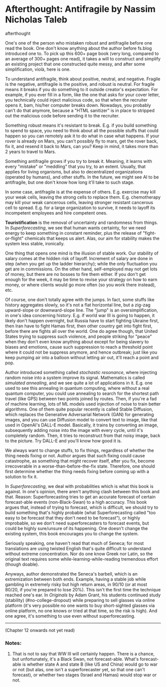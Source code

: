 # Afterthought: Antifragile by Nassim Nicholas Taleb
afterthought

One's one of the person who mistaken robust and antifragile before one read the book. One don't know anything about the author before fs.blog introduced one to. To pick up this 600+ page book (very long, compared to an average of 300+ pages one read), it takes a will to construct and simplify an existing project that one constructed quite messy, and after some simplification, violà, here is one. 

To understand antifragile, think about positive, neutral, and negative. Fragile is the negative, antifragile is the positive, and robust is neutral. For fragile means it breaks if you do something to it outside creator's expectation. For example, if you ever fill in a form, like the one that asks for your cover letter, you technically could inject malicious code, so that when the recruiter opens it, bam, his/her computer breaks down. Nowadays, you probably can't do that anymore, because a "HTML sanitizer" is in place to stripped out the malicious code before sending it to the recruiter. 

Something robust means it's resistant to break. E.g. if you build something to spend to space, you need to think about all the possible stuffs that could happen so you can remotely ask it to do what in case what happens. If your rover is already on Mars, you can't possibly fly to mars, get the rover back, fix it, and resend it back to Mars, can you? Keep in mind, it takes more than 2 years to travel to Mars. 

Something antifragile grows if you try to break it. Meaning, it learns with every "mistake" or "meddling" that you try, to an extent. Usually, that applies for living organisms, but also to decentralized organizations (operated by humans), and other stuffs. In the future, we might see AI to be antifragile, but one don't know how long it'll take to such stage. 

In some case, antifragile is at the expense of others. E.g. exercise may kill your weak cells, leaving the strong cells to replace them. E.g. chemotherapy may kill your weak cancerous cells, leaving stronger resistant cancerous cell to spread. E.g. for a large organization to survive, it needs to layoff its incompetent employees and hire competent ones. 

**Touristification** is the removal of uncertainty and randomness from things. In _Superforecasting_, we see that human wants certainty, for we need energy to keep something in constant reminder, plus the release of "fight-or-flight" chemicals that keeps us alert. Alas, our aim for stability makes the system less stable, ironically. 

One thing that opens one mind is the illusion of stable work. Our stability of salary comes at the hidden risk of layoff. Increment of salary are done in step (when you get up the ladder hierarchy); while the only fluctuation you get are in commissions. On the other hand, self-employed may not get lots of money, but there are no bosses to fire them either. If you don't get enough for the week, it may be time to revise your strategy on how to earn money, or where clients would go more often (so you work there instead), etc. 

Of course, one don't totally agree with the jumps. In fact, some stuffs like history aggregates slowly, so it's not a flat horizontal line, but a zig-zag upward-slope or downward-slope line. The "jump" is an oversimplification, in one's idea concerning history. E.g. if world war III is going to happen, it likely don't happen overnight, but Russia have to start fighting Ukraine first, then Iran have to fight Hamas first, then other country get into fight first, before there are fights all over the world. One do agree though, that United States trying to suppress such violence, and people striking for "peace" when they don't even know anything about except for being slavery to biases and emotions, cause such suppression to reach a threshold point where it could not be suppress anymore, and hence outbreak; just like you keep pumping air into a balloon without letting air out, it'll reach a point and pop. 

Author introduced something called _stochastic resonance_, where injecting random noise into a system improve its signal. Mathematics is called _simulated annealing_, and we see quite a lot of applications in it. E.g. one used to see this annealing in quantum computing, where without a real quantum computer, you could use annealing to search for the shortest path travel (like GPS) between two points joined by routes. Then, if you're a fad of machine learning, lots of ML models used injection of noise to train better algorithms. One of them quite popular recently is called Stable Diffusion, which replaces the Generative Adversarial Network (GAN) for generating images, and you can use Diffusion model to convert text to image, like that used in OpenAI's DALL-E model. Basically, it trains by converting an image, subsequently adding noise into the image with every cycle, until it's completely random. Then, it tries to reconstruct from that noisy image, back to the picture. Try DALL-E and you'll know how good it is. 

We always want to change stuffs, to fix things, regardless of whether the thing needs fixing or not. Author argues that such fixing could cause catastrophe, as something that might recover itself, after you fix, become irrecoverable in a worse-than-before-the-fix state. Therefore, one should first determine whether the thing needs fixing before coming up with a solution to fix it. 

In _Superforecasting_, we deal with probabilities which is what this book is against. In one's opinion, there aren't anything clash between this book and that. Reason: Superforecasting tries to get an accurate forecast of certain forecast-able events (non-Black-Swan) to a high accuracy. This book argues that, instead of trying to forecast, which is difficult, we should try to build something that's highly probable (what Superforecasting called "too easy to be forecast that they don't need to be forecast"), or highly improbable, so we don't need superforecasters to forecast events, but could be highly sure/unsure of its happening. One doesn't change the existing system, this book encourages you to change the system. 

Seriously speaking, one haven't read that much of Seneca; for most translations are using twisted English that's quite difficult to understand without extreme concentration. Nor do one know Greek nor Latin, so the original text requires some while-learning-while-reading tremendous effort (though doable). 

Anyways, author demonstrated the Seneca's barbell, which is an extremization between both ends. Example, having a stable job while gambling in extremely risky but high return areas, in 90/10 (or at most 80/20, if you're prepared to lose 20%). This isn't the first time the technique reached one's ear. In _Originals_ by Adam Grant, his students continued study (stability) (#no-college-dropout) while preparing to sell glasses via online platform (it's very possible no one wants to buy short-sighted glasses via online platform, no one knows or tried at that time, so the risk is high). And one agree, it's something to use even without superforecasting. 

---
(Chapter 12 onwards not yet read)


### Notes: 
1. That is not to say that WW III will certainly happen. There is a chance, but unfortunately, it's a Black Swan, not forecast-able. What's forecast-able is whether state A and state B (like US and China) would go to war or not (but alas, one isn't a superforecaster yet, so that one can't forecast), or whether two stages (Israel and Hamas) would stop war or not. 

